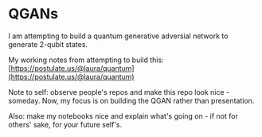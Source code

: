 # QGANs
I am attempting to build a quantum generative adversial network to generate 2-qubit states.

My working notes from attempting to build this: [https://postulate.us/@laura/quantum](https://postulate.us/@laura/quantum)

Note to self: observe people's repos and make this repo look nice - someday. Now, my focus is on building the QGAN rather than presentation.

Also: make my notebooks nice and explain what's going on - if not for others' sake, for your future self's.
